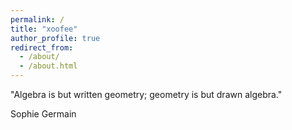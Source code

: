 ```yaml
---
permalink: /
title: "xoofee"
author_profile: true
redirect_from: 
  - /about/
  - /about.html
---
```


"Algebra is but written geometry; geometry is but drawn algebra."

Sophie Germain